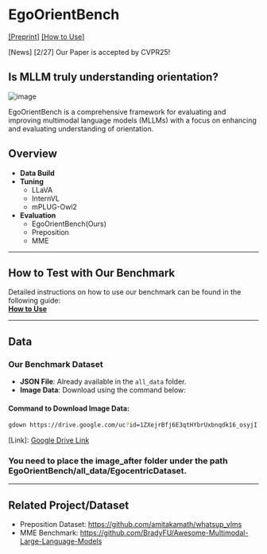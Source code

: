 # EgoOrientBench

[[Preprint]](https://arxiv.org/abs/2411.16761v1)
[[How to Use]](https://github.com/jhCOR/EgoOrientBench/blob/main/How_to_USE.md)

[News]
[2/27] Our Paper is accepted by CVPR25!

## Is MLLM truly understanding orientation?
![image](https://github.com/user-attachments/assets/1557af5e-a946-4737-b3f1-eedc78fe2c95)

EgoOrientBench is a comprehensive framework for evaluating and improving multimodal language models (MLLMs) with a focus on enhancing and evaluating understanding of orientation.

## Overview

- **Data Build**
- **Tuning**
  - LLaVA
  - InternVL
  - mPLUG-Owl2
- **Evaluation**
  - EgoOrientBench(Ours)
  - Preposition
  - MME
---

## How to Test with Our Benchmark

Detailed instructions on how to use our benchmark can be found in the following guide:  
[**How to Use**](https://github.com/jhCOR/EgoOrientBench/blob/main/How_to_USE.md)

---

## Data

### Our Benchmark Dataset

- **JSON File**: Already available in the `all_data` folder.
- **Image Data**: Download using the command below:

#### Command to Download Image Data:
```bash
gdown https://drive.google.com/uc?id=1ZXejrBfj6E3qtHYbrUxbnqdk16_osyjI
```

[Link]: [Google Drive Link](https://drive.google.com/file/d/1ZXejrBfj6E3qtHYbrUxbnqdk16_osyjI/view?usp=drive_link)
### You need to place the image_after folder under the path EgoOrientBench/all_data/EgocentricDataset.

---

## Related Project/Dataset

- Preposition Dataset: https://github.com/amitakamath/whatsup_vlms
- MME Benchmark: https://github.com/BradyFU/Awesome-Multimodal-Large-Language-Models

